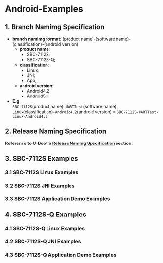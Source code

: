 # Android-Examples## 1. Branch Namimg Specification* **branch namimg format**: (product name)-(software name)-(classification)-(android version)  * **product name**:    * SBC-7112S;    * SBC-7112S-Q;  * **classification**:      * Linux;       * JNI;      * App;    * **android version**:    * Android4.2    * Android5.1* **E.g**  `SBC-7112S`(product name)`-UARTTest`(software name)`-Linux`(classification)`-Android4.2`(android version) = `SBC-7112S-UARTTest-Linux-Android4.2`## 2. Release Naming Specification**Reference to U-Boot's [Release Naming Specification](https://github.com/AplexOS/U-Boot#2-release-naming-specification) section.**## 3. SBC-7112S Examples### 3.1 SBC-7112S Linux Examples### 3.2 SBC-7112S JNI Examples### 3.3 SBC-7112S Application Demo Examples## 4. SBC-7112S-Q Examples### 4.1 SBC-7112S-Q Linux Examples### 4.2 SBC-7112S-Q JNI Examples### 4.3 SBC-7112S-Q Application Demo Examples